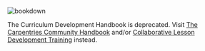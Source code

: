 ![bookdown](https://github.com/carpentries/curriculum-development/workflows/bookdown/badge.svg)

The Curriculum Development Handbook is deprecated.
Visit [The Carpentries Community Handbook](https://docs.carpentries.org/) and/or [Collaborative Lesson Development Training](https://carpentries.github.io/lesson-development-training/) instead.
